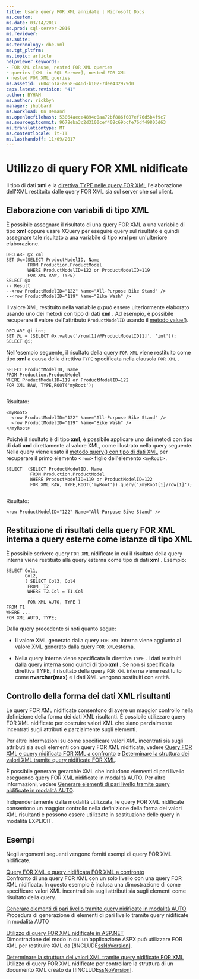 ```yaml
---
title: Usare query FOR XML annidate | Microsoft Docs
ms.custom: 
ms.date: 03/14/2017
ms.prod: sql-server-2016
ms.reviewer: 
ms.suite: 
ms.technology: dbe-xml
ms.tgt_pltfrm: 
ms.topic: article
helpviewer_keywords:
- FOR XML clause, nested FOR XML queries
- queries [XML in SQL Server], nested FOR XML
- nested FOR XML queries
ms.assetid: 7604161a-a958-446d-b102-7dee432979d0
caps.latest.revision: "41"
author: BYHAM
ms.author: rickbyh
manager: jhubbard
ms.workload: On Demand
ms.openlocfilehash: 53864aece4894c0aa72bf886f087ef76d5b4f9c7
ms.sourcegitcommit: 9678eba3c2d3100cef408c69bcfe76df49803d63
ms.translationtype: MT
ms.contentlocale: it-IT
ms.lasthandoff: 11/09/2017
---
```

# <a name="use-nested-for-xml-queries"></a>Utilizzo di query FOR XML nidificate
  Il tipo di dati **xml** e la [direttiva TYPE nelle query FOR XML](../../relational-databases/xml/type-directive-in-for-xml-queries.md) l'elaborazione dell'XML restituito dalle query FOR XML sia sul server che sul client.  
  
## <a name="processing-with-xml-type-variables"></a>Elaborazione con variabili di tipo XML  
 È possibile assegnare il risultato di una query FOR XML a una variabile di tipo **xml** oppure usare XQuery per eseguire query sul risultato e quindi assegnare tale risultato a una variabile di tipo **xml** per un'ulteriore elaborazione.  
  
```  
DECLARE @x xml  
SET @x=(SELECT ProductModelID, Name  
        FROM Production.ProductModel  
        WHERE ProductModelID=122 or ProductModelID=119  
        FOR XML RAW, TYPE)  
SELECT @x  
-- Result  
--<row ProductModelID="122" Name="All-Purpose Bike Stand" />  
--<row ProductModelID="119" Name="Bike Wash" />  
```  
  
 Il valore XML restituito nella variabile `@x`può essere ulteriormente elaborato usando uno dei metodi con tipo di dati **xml** . Ad esempio, è possibile recuperare il valore dell'attributo `ProductModelID` usando il [metodo value()](../../t-sql/xml/value-method-xml-data-type.md).  
  
```  
DECLARE @i int;  
SET @i = (SELECT @x.value('/row[1]/@ProductModelID[1]', 'int'));  
SELECT @i;  
```  
  
 Nell'esempio seguente, il risultato della query `FOR XML` viene restituito come tipo **xml** a causa della direttiva `TYPE` specificata nella clausola `FOR XML` .  
  
```  
SELECT ProductModelID, Name  
FROM Production.ProductModel  
WHERE ProductModelID=119 or ProductModelID=122  
FOR XML RAW, TYPE,ROOT('myRoot');  
  
```  
  
 Risultato:  
  
```  
<myRoot>  
  <row ProductModelID="122" Name="All-Purpose Bike Stand" />  
  <row ProductModelID="119" Name="Bike Wash" />  
</myRoot>  
```  
  
 Poiché il risultato è di tipo **xml**, è possibile applicare uno dei metodi con tipo di dati **xml** direttamente al valore XML, come illustrato nella query seguente. Nella query viene usato il [metodo query() con tipo di dati XML](../../t-sql/xml/query-method-xml-data-type.md) per recuperare il primo elemento <`row`> figlio dell'elemento <`myRoot`>.  
  
```  
SELECT  (SELECT ProductModelID, Name  
         FROM Production.ProductModel  
         WHERE ProductModelID=119 or ProductModelID=122  
         FOR XML RAW, TYPE,ROOT('myRoot')).query('/myRoot[1]/row[1]');  
  
```  
  
 Risultato:  
  
```  
<row ProductModelID="122" Name="All-Purpose Bike Stand" />  
```  
  
## <a name="returning-inner-for-xml-query-results-to-outer-queries-as-xml-type-instances"></a>Restituzione di risultati della query FOR XML interna a query esterne come istanze di tipo XML  
 È possibile scrivere query `FOR XML` nidificate in cui il risultato della query interna viene restituito alla query esterna come tipo di dati **xml** . Esempio:  
  
```  
SELECT Col1,   
       Col2,   
       ( SELECT Col3, Col4   
        FROM  T2  
        WHERE T2.Col = T1.Col  
        ...  
        FOR XML AUTO, TYPE )  
FROM T1  
WHERE ...  
FOR XML AUTO, TYPE;  
```  
  
 Dalla query precedente si noti quanto segue:  
  
-   Il valore XML generato dalla query `FOR XML` interna viene aggiunto al valore XML generato dalla query `FOR XML`esterna.  
  
-   Nella query interna viene specificata la direttiva `TYPE` . I dati restituiti dalla query interna sono quindi di tipo **xml** . Se non si specifica la direttiva TYPE, il risultato della query `FOR XML` interna viene restituito come **nvarchar(max)** e i dati XML vengono sostituiti con entità.  
  
## <a name="controlling-the-shape-of-resulting-xml-data"></a>Controllo della forma dei dati XML risultanti  
 Le query FOR XML nidificate consentono di avere un maggior controllo nella definizione della forma dei dati XML risultanti. È possibile utilizzare query FOR XML nidificate per costruire valori XML che siano parzialmente incentrati sugli attributi e parzialmente sugli elementi.  
  
 Per altre informazioni su come specificare valori XML incentrati sia sugli attributi sia sugli elementi con query FOR XML nidificate, vedere [Query FOR XML e query nidificata FOR XML a confronto](../../relational-databases/xml/for-xml-query-compared-to-nested-for-xml-query.md) e [Determinare la struttura dei valori XML tramite query nidificate FOR XML](../../relational-databases/xml/shape-xml-with-nested-for-xml-queries.md).  
  
 È possibile generare gerarchie XML che includono elementi di pari livello eseguendo query FOR XML nidificate in modalità AUTO. Per altre informazioni, vedere [Generare elementi di pari livello tramite query nidificate in modalità AUTO](../../relational-databases/xml/generate-siblings-with-a-nested-auto-mode-query.md).  
  
 Indipendentemente dalla modalità utilizzata, le query FOR XML nidificate consentono un maggior controllo nella definizione della forma dei valori XML risultanti e possono essere utilizzate in sostituzione delle query in modalità EXPLICIT.  
  
## <a name="examples"></a>Esempi  
 Negli argomenti seguenti vengono forniti esempi di query FOR XML nidificate.  
  
 [Query FOR XML e query nidificata FOR XML a confronto](../../relational-databases/xml/for-xml-query-compared-to-nested-for-xml-query.md)  
 Confronto di una query FOR XML con un solo livello con una query FOR XML nidificata. In questo esempio è inclusa una dimostrazione di come specificare valori XML incentrati sia sugli attributi sia sugli elementi come risultato della query.  
  
 [Generare elementi di pari livello tramite query nidificate in modalità AUTO](../../relational-databases/xml/generate-siblings-with-a-nested-auto-mode-query.md)  
 Procedura di generazione di elementi di pari livello tramite query nidificate in modalità AUTO  
  
 [Utilizzo di query FOR XML nidificate in ASP.NET](../../relational-databases/xml/use-nested-for-xml-queries-in-asp-net.md)  
 Dimostrazione del modo in cui un'applicazione ASPX può utilizzare FOR XML per restituire XML da [!INCLUDE[ssNoVersion](../../includes/ssnoversion-md.md)].  
  
 [Determinare la struttura dei valori XML tramite query nidificate FOR XML](../../relational-databases/xml/shape-xml-with-nested-for-xml-queries.md)  
 Utilizzo di query FOR XML nidificate per controllare la struttura di un documento XML creato da [!INCLUDE[ssNoVersion](../../includes/ssnoversion-md.md)].  
  
  
